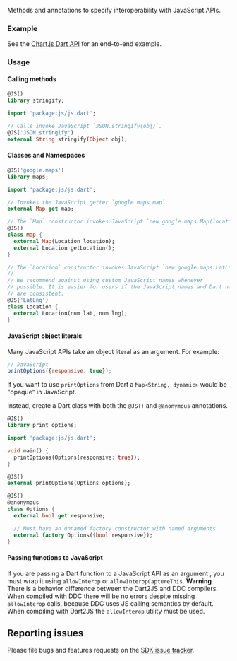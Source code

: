 Methods and annotations to specify interoperability with JavaScript APIs.

### Example

See the [Chart.js Dart API](https://github.com/google/chartjs.dart/) for an
end-to-end example.

### Usage

#### Calling methods

```dart
@JS()
library stringify;

import 'package:js/js.dart';

// Calls invoke JavaScript `JSON.stringify(obj)`.
@JS('JSON.stringify')
external String stringify(Object obj);
```

#### Classes and Namespaces

```dart
@JS('google.maps')
library maps;

import 'package:js/js.dart';

// Invokes the JavaScript getter `google.maps.map`.
external Map get map;

// The `Map` constructor invokes JavaScript `new google.maps.Map(location)`
@JS()
class Map {
  external Map(Location location);
  external Location getLocation();
}

// The `Location` constructor invokes JavaScript `new google.maps.LatLng(...)`
//
// We recommend against using custom JavaScript names whenever
// possible. It is easier for users if the JavaScript names and Dart names
// are consistent.
@JS('LatLng')
class Location {
  external Location(num lat, num lng);
}
```

#### JavaScript object literals

Many JavaScript APIs take an object literal as an argument. For example:
```js
// JavaScript
printOptions({responsive: true});
```

If you want to use `printOptions` from Dart a `Map<String, dynamic>` would be
"opaque" in JavaScript.

Instead, create a Dart class with both the `@JS()` and `@anonymous` annotations.

```dart
@JS()
library print_options;

import 'package:js/js.dart';

void main() {
  printOptions(Options(responsive: true));
}

@JS()
external printOptions(Options options);

@JS()
@anonymous
class Options {
  external bool get responsive;

  // Must have an unnamed factory constructor with named arguments.
  external factory Options({bool responsive});
}
```

#### Passing functions to JavaScript

If you are passing a Dart function to a JavaScript API as an argument , you must
wrap it using `allowInterop` or `allowInteropCaptureThis`. **Warning** There is
a behavior difference between the Dart2JS and DDC compilers. When compiled with
DDC there will be no errors despite missing `allowInterop` calls, because DDC
uses JS calling semantics by default. When compiling with Dart2JS the
`allowInterop` utility must be used.



## Reporting issues

Please file bugs and features requests on the [SDK issue tracker][issues].

[issues]: https://goo.gl/j3rzs0

